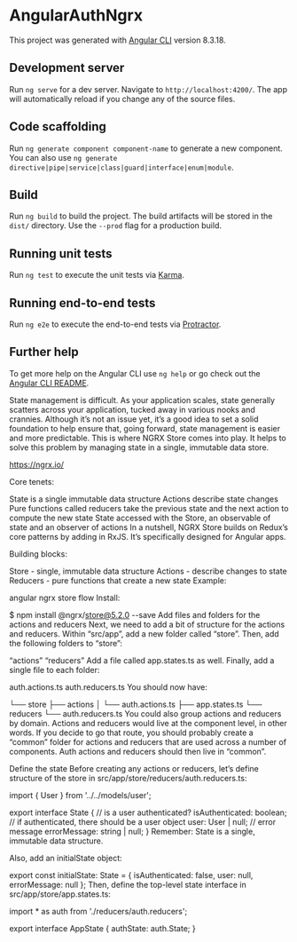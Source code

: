 # AngularAuthNgrx

This project was generated with [Angular CLI](https://github.com/angular/angular-cli) version 8.3.18.

## Development server

Run `ng serve` for a dev server. Navigate to `http://localhost:4200/`. The app will automatically reload if you change any of the source files.

## Code scaffolding

Run `ng generate component component-name` to generate a new component. You can also use `ng generate directive|pipe|service|class|guard|interface|enum|module`.

## Build

Run `ng build` to build the project. The build artifacts will be stored in the `dist/` directory. Use the `--prod` flag for a production build.

## Running unit tests

Run `ng test` to execute the unit tests via [Karma](https://karma-runner.github.io).

## Running end-to-end tests

Run `ng e2e` to execute the end-to-end tests via [Protractor](http://www.protractortest.org/).

## Further help

To get more help on the Angular CLI use `ng help` or go check out the [Angular CLI README](https://github.com/angular/angular-cli/blob/master/README.md).

State management is difficult. As your application scales, state generally scatters across your application, tucked away in various nooks and crannies. Although it’s not an issue yet, it’s a good idea to set a solid foundation to help ensure that, going forward, state management is easier and more predictable. This is where NGRX Store comes into play. It helps to solve this problem by managing state in a single, immutable data store.

https://ngrx.io/

Core tenets:

State is a single immutable data structure
Actions describe state changes
Pure functions called reducers take the previous state and the next action to compute the new state
State accessed with the Store, an observable of state and an observer of actions
In a nutshell, NGRX Store builds on Redux’s core patterns by adding in RxJS. It’s specifically designed for Angular apps.

Building blocks:

Store - single, immutable data structure
Actions - describe changes to state
Reducers - pure functions that create a new state
Example:

angular ngrx store flow
Install:

$ npm install @ngrx/store@5.2.0 --save
Add files and folders for the actions and reducers
Next, we need to add a bit of structure for the actions and reducers. Within “src/app”, add a new folder called “store”. Then, add the following folders to “store”:

“actions”
“reducers”
Add a file called app.states.ts as well. Finally, add a single file to each folder:

auth.actions.ts
auth.reducers.ts
You should now have:

└── store
    ├── actions
    │   └── auth.actions.ts
    ├── app.states.ts
    └── reducers
        └── auth.reducers.ts
You could also group actions and reducers by domain. Actions and reducers would live at the component level, in other words. If you decide to go that route, you should probably create a “common” folder for actions and reducers that are used across a number of components. Auth actions and reducers should then live in “common”.

Define the state
Before creating any actions or reducers, let’s define structure of the store in src/app/store/reducers/auth.reducers.ts:

import { User } from '../../models/user';


export interface State {
  // is a user authenticated?
  isAuthenticated: boolean;
  // if authenticated, there should be a user object
  user: User | null;
  // error message
  errorMessage: string | null;
}
Remember: State is a single, immutable data structure.

Also, add an initialState object:

export const initialState: State = {
  isAuthenticated: false,
  user: null,
  errorMessage: null
};
Then, define the top-level state interface in src/app/store/app.states.ts:

import * as auth from './reducers/auth.reducers';


export interface AppState {
  authState: auth.State;
}

